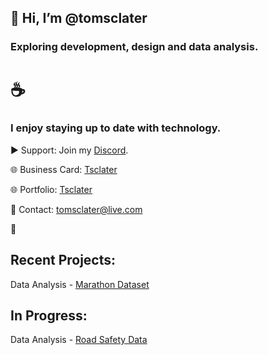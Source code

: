 ## 👋 Hi, I’m @tomsclater
### Exploring **development**, **design** and **data analysis**.

# ☕
### I enjoy staying up to date with technology. 

▶ Support: Join my [Discord](https://discord.gg/J9kVfvAYeH). 

🌐 Business Card: [Tsclater](https://tomsclater.github.io)

🌐 Portfolio: [Tsclater](https://t-sclater.vercel.app)

📧 Contact: tomsclater@live.com 

**🚀**

## Recent Projects: 

Data Analysis - [Marathon Dataset](https://github.com/tomsclater/marathon-dataset)

## In Progress: 

Data Analysis - [Road Safety Data](https://github.com/tomsclater/road-safety-data)
